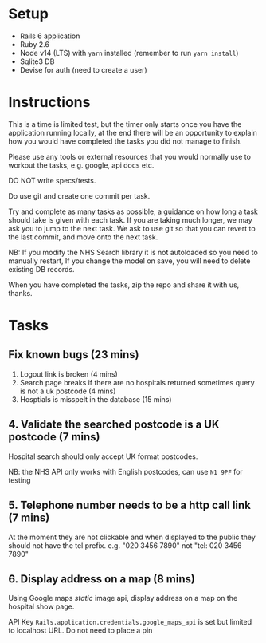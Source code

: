 # Setup

* Rails 6 application
* Ruby 2.6
* Node v14 (LTS) with `yarn` installed (remember to run `yarn install`)
* Sqlite3 DB
* Devise for auth (need to create a user)

# Instructions

This is a time is limited test, but the timer only starts once you have the application running locally, at the end there will be an opportunity to explain how you would have completed the tasks you did not manage to finish.

Please use any tools or external resources that you would normally use to workout the tasks, e.g. google, api docs etc.

DO NOT write specs/tests.

Do use git and create one commit per task.

Try and complete as many tasks as possible, a guidance on how long a task should take is given with each task. If you are taking much longer, we may ask you to jump to the next task. We ask to use git so that you can revert to the last commit, and move onto the next task.

NB: If you modify the NHS Search library it is not autoloaded so you need to manually restart, If you change the model on save, you will need to delete existing DB records.

When you have completed the tasks, zip the repo and share it with us, thanks.

# Tasks

## Fix known bugs (23 mins)

1. Logout link is broken (4 mins)
2. Search page breaks if there are no hospitals returned sometimes query is not a uk postcode (4 mins)
3. Hosptials is misspelt in the database (15 mins)

## 4. Validate the searched postcode is a UK postcode (7 mins)

Hospital search should only accept UK format postcodes.

NB: the NHS API only works with English postcodes, can use `N1 9PF` for testing

## 5. Telephone number needs to be a http call link (7 mins)

At the moment they are not clickable and when displayed to the public they
should not have the tel prefix. e.g. "020 3456 7890" not "tel: 020 3456 7890"

## 6. Display address on a map (8 mins)

Using Google maps *static* image api, display address on a map on the hospital show page.

API Key `Rails.application.credentials.google_maps_api` is set but limited to localhost URL.
Do not need to place a pin

<!-- ## 7. Extract hospital website URL (15 mins)

The hospital url at the moment is the NHS show page url, we would like to display the
real hospital URL (which is located on the NHS hospital show page, top of the page and in the details section). -->
